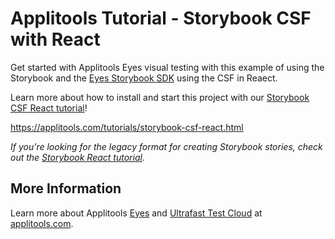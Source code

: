 # Applitools Tutorial - Storybook CSF with React

Get started with Applitools Eyes visual testing with this example of using the Storybook and the [Eyes Storybook SDK](https://github.com/applitools/eyes.sdk.javascript1/tree/master/packages/eyes-storybook) using the CSF in Reaect.

Learn more about how to install and start this project with our [Storybook CSF React tutorial](https://applitools.com/tutorials/storybook-csf-react.html)!

<https://applitools.com/tutorials/storybook-csf-react.html>

*If you're looking for the legacy format for creating Storybook stories, check out the [Storybook React tutorial](https://applitools.com/tutorials/storybook-react.html).*

## More Information

Learn more about Applitools [Eyes](https://info.applitools.com/ucY77) and [Ultrafast Test Cloud](https://info.applitools.com/ucY78) at [applitools.com](https://info.applitools.com/ucY76).
